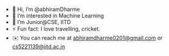 - 👋 Hi, I’m @abhiramDharme
- 👀 I’m interested in Machine Learning
- 🌱 I’m Junior@CSE, IITD
- ⚡ Fun fact: I love travelling, cricket.
- ✉️ You can reach me at abhiramdharme0201@gmail.com or cs5221139@iitd.ac.in 

<!---
abhiramDharme/abhiramDharme is a ✨ special ✨ repository because its `README.md` (this file) appears on your GitHub profile.
You can click the Preview link to take a look at your changes.
--->
